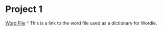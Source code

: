 # Project 1

[Word File](https://github.com/charlesreid1/five-letter-words/blob/master/sgb-words.txt)
\^ This is a link to the word file used as a dictionary for Wordle.
